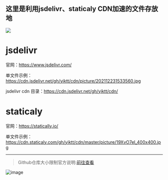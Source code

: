 ## 这里是利用jsdelivr、staticaly CDN加速的文件存放地

[![](https://data.jsdelivr.com/v1/package/gh/yiktt/cdn/badge)](https://www.jsdelivr.com/package/gh/yiktt/cdn)

# jsdelivr

官网：https://www.jsdelivr.com/

单文件示例：https://cdn.jsdelivr.net/gh/yiktt/cdn/picture/202112231533560.jpg

jsdelivr cdn 目录：https://cdn.jsdelivr.net/gh/yiktt/cdn/

# staticaly

官网：https://statically.io/

单文件示例：https://cdn.staticaly.com/gh/yiktt/cdn/master/picture/19XvO7el_400x400.jpg

------------

> Github仓库大小限制官方说明:[前往查看]([http://localhost/](https://docs.github.com/cn/github/managing-large-files/what-is-my-disk-quota))

![image](https://cdn.jsdelivr.net/gh/yiktt/cdn/picture/202112231533560.jpg)


